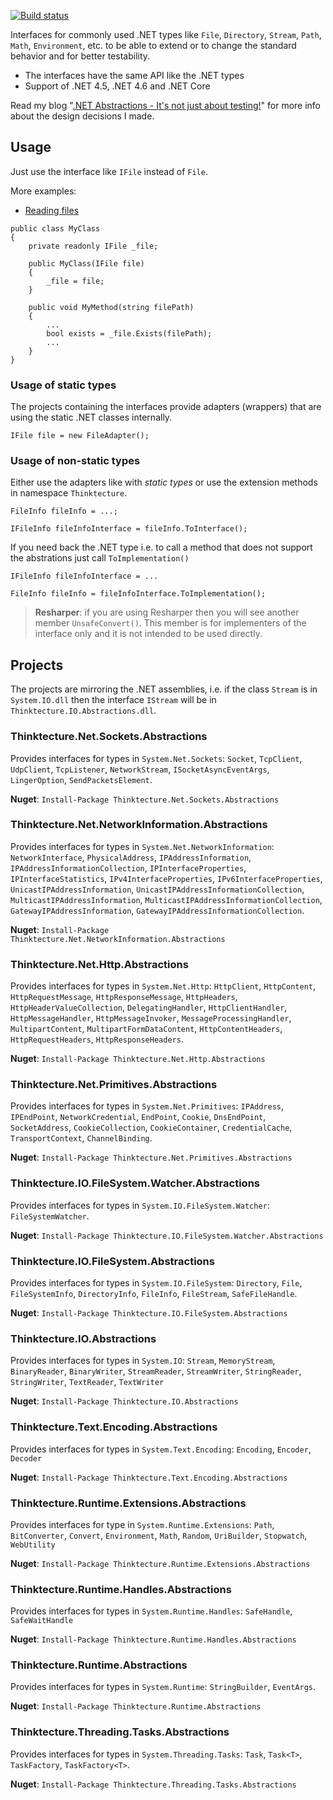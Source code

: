 [![Build status](https://ci.appveyor.com/api/projects/status/32r7s2skrgm9ubva?svg=true)](https://ci.appveyor.com/project/PawelGerr/thinktecture-abstractions)

Interfaces for commonly used .NET types like `File`, `Directory`, `Stream`, `Path`, `Math`, `Environment`, etc. to be able to extend or to change the standard behavior and for better testability.

* The interfaces have the same API like the .NET types
* Support of .NET 4.5, .NET 4.6 and .NET Core

Read my blog "[.NET Abstractions - It's not just about testing!](http://weblogs.thinktecture.com/pawel/2016/11/net-abstractions-its-not-just-about-testing.html)" for more info about the design decisions I made.

## Usage
Just use the interface like `IFile` instead of `File`.

More examples:

* [Reading files](doc/ReadingFiles.md) 

```
public class MyClass
{
	private readonly IFile _file;
	
	public MyClass(IFile file)
	{
		_file = file;
	}

	public void MyMethod(string filePath)
	{
		...
		bool exists = _file.Exists(filePath);
		...
	}
}
```

### Usage of static types

The projects containing the interfaces provide adapters (wrappers) that are using the static .NET classes internally.

```
IFile file = new FileAdapter();
```

### Usage of non-static types
Either use the adapters like with *static types* or use the extension methods in namespace `Thinktecture`.

```
FileInfo fileInfo = ...;

IFileInfo fileInfoInterface = fileInfo.ToInterface();
```

If you need back the .NET type i.e. to call a method that does not support the abstrations just call `ToImplementation()`

```
IFileInfo fileInfoInterface = ...

FileInfo fileInfo = fileInfoInterface.ToImplementation();
```

> **Resharper**: if you are using Resharper then you will see another member `UnsafeConvert()`. This member is for implementers of the interface only and it is not intended to be used directly.

## Projects
The projects are mirroring the .NET assemblies, i.e. if the class `Stream` is in `System.IO.dll` then the interface `IStream` will be in `Thinktecture.IO.Abstractions.dll`.

### Thinktecture.Net.Sockets.Abstractions
Provides interfaces for types in `System.Net.Sockets`: `Socket`, `TcpClient`, `UdpClient`, `TcpListener`, `NetworkStream`, `ISocketAsyncEventArgs`, `LingerOption`, `SendPacketsElement`.

**Nuget**: `Install-Package Thinktecture.Net.Sockets.Abstractions`

### Thinktecture.Net.NetworkInformation.Abstractions
Provides interfaces for types in `System.Net.NetworkInformation`: `NetworkInterface`, `PhysicalAddress`, `IPAddressInformation`, `IPAddressInformationCollection`, `IPInterfaceProperties`, `IPInterfaceStatistics`, `IPv4InterfaceProperties`, `IPv6InterfaceProperties`, `UnicastIPAddressInformation`, `UnicastIPAddressInformationCollection`, `MulticastIPAddressInformation`, `MulticastIPAddressInformationCollection`, `GatewayIPAddressInformation`, `GatewayIPAddressInformationCollection`.

**Nuget**: `Install-Package Thinktecture.Net.NetworkInformation.Abstractions`

### Thinktecture.Net.Http.Abstractions
Provides interfaces for types in `System.Net.Http`: `HttpClient`, `HttpContent`, `HttpRequestMessage`, `HttpResponseMessage`, `HttpHeaders`, `HttpHeaderValueCollection`, `DelegatingHandler`, `HttpClientHandler`, `HttpMessageHandler`, `HttpMessageInvoker`, `MessageProcessingHandler`, `MultipartContent`, `MultipartFormDataContent`, `HttpContentHeaders`, `HttpRequestHeaders`, `HttpResponseHeaders`.

**Nuget**: `Install-Package Thinktecture.Net.Http.Abstractions`

### Thinktecture.Net.Primitives.Abstractions
Provides interfaces for types in `System.Net.Primitives`: `IPAddress`, `IPEndPoint`, `NetworkCredential`, `EndPoint`, `Cookie`, `DnsEndPoint`, `SocketAddress`, `CookieCollection`, `CookieContainer`, `CredentialCache`, `TransportContext`, `ChannelBinding`.

**Nuget**: `Install-Package Thinktecture.Net.Primitives.Abstractions`

### Thinktecture.IO.FileSystem.Watcher.Abstractions
Provides interfaces for types in `System.IO.FileSystem.Watcher`: `FileSystemWatcher`.

**Nuget**: `Install-Package Thinktecture.IO.FileSystem.Watcher.Abstractions`

### Thinktecture.IO.FileSystem.Abstractions
Provides interfaces for types in `System.IO.FileSystem`: `Directory`, `File`, `FileSystemInfo`, `DirectoryInfo`, `FileInfo`, `FileStream`, `SafeFileHandle`.

**Nuget**: `Install-Package Thinktecture.IO.FileSystem.Abstractions`

### Thinktecture.IO.Abstractions
Provides interfaces for types in `System.IO`: `Stream`, `MemoryStream`, `BinaryReader`, `BinaryWriter`, `StreamReader`, `StreamWriter`, `StringReader`, `StringWriter`, `TextReader`, `TextWriter`

**Nuget**: `Install-Package Thinktecture.IO.Abstractions`

### Thinktecture.Text.Encoding.Abstractions
Provides interfaces for types in `System.Text.Encoding`: `Encoding`, `Encoder`, `Decoder`

**Nuget**: `Install-Package Thinktecture.Text.Encoding.Abstractions`

### Thinktecture.Runtime.Extensions.Abstractions
Provides interfaces for type in `System.Runtime.Extensions`: `Path`, `BitConverter`, `Convert`, `Environment`, `Math`, `Random`, `UriBuilder`, `Stopwatch`, `WebUtility`

**Nuget**: `Install-Package Thinktecture.Runtime.Extensions.Abstractions`

### Thinktecture.Runtime.Handles.Abstractions
Provides interfaces for types in `System.Runtime.Handles`: `SafeHandle`, `SafeWaitHandle`

**Nuget**: `Install-Package Thinktecture.Runtime.Handles.Abstractions`

### Thinktecture.Runtime.Abstractions
Provides interfaces for types in `System.Runtime`: `StringBuilder`, `EventArgs`.

**Nuget**: `Install-Package Thinktecture.Runtime.Abstractions`

### Thinktecture.Threading.Tasks.Abstractions
Provides interfaces for types in `System.Threading.Tasks`: `Task`, `Task<T>`, `TaskFactory`, `TaskFactory<T>`.

**Nuget**: `Install-Package Thinktecture.Threading.Tasks.Abstractions`
